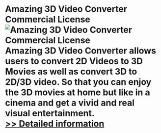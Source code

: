 # Amazing 3D Video Converter Commercial License<br />![Amazing 3D Video Converter Commercial License](https://mycommerce.akamaized.net/api/pimages/P300909226/BIG/300909226.PNG)<br />Amazing 3D Video Converter allows users to convert 2D Videos to 3D Movies as well as convert 3D to 2D/3D video. So that you can enjoy the 3D movies at home but like in a cinema and get a vivid and real visual entertainment.<br />[>> Detailed information](https://secure.shareit.com/shareit/product.html?productid=300909226&affiliateid=200057808)